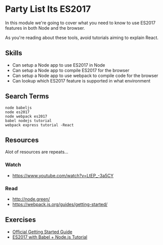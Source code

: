 # Party List Its ES2017

In this module we're going to cover what you need to know to use ES2017 features
in both Node and the browser.

As you're reading about these tools, avoid tutorials aiming to explain React.

## Skills

- Can setup a Node app to use ES2017 in Node
- Can setup a Node app to compile ES2017 for the browser
- Can setup a Node app to use webpack to compile code for the browser
- Can lookup which ES2017 feature is supported in what environment

## Search Terms

```
node babeljs
node es2017
node webpack es2017
babel nodejs tutorial
webpack express tutorial -React
```

## Resources
Alot of resources are repeats...
### Watch

- https://www.youtube.com/watch?v=LtEP_-3a5CY

### Read

- http://node.green/
- https://webpack.js.org/guides/getting-started/


## Exercises

- [Official Getting Started Guide](https://webpack.js.org/guides/getting-started/)
- [ES2017 with Babel + Node.js Tutorial](https://www.youtube.com/watch?v=LtEP_-3a5CY)
